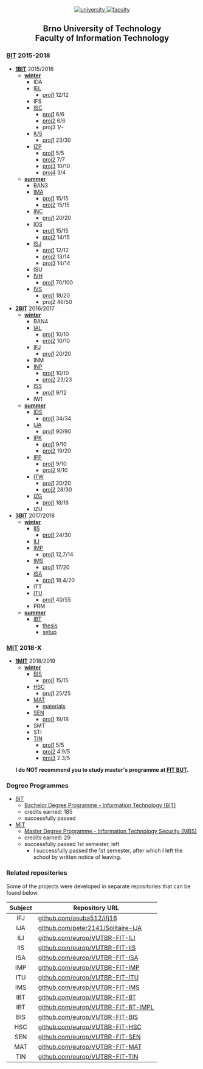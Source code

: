 <div align="center">
	<a href="https://www.vutbr.cz/en/">
		<img src="https://img.shields.io/badge/university-Brno%20University%20of%20Technology-red.svg" alt="university">
	</a>
	<a href="http://www.fit.vutbr.cz/.en">
		<img src="https://img.shields.io/badge/faculty-Faculty%20of%20Information%20Technology-blue.svg" alt="faculty">
	</a>
</div>

<h2 align="center">
	Brno University of Technology<br>Faculty of Information Technology
</h2>

### [BIT](https://github.com/europ/VUTBR-FIT/tree/master/BIT) 2015-2018
* **[1BIT](https://github.com/europ/VUTBR-FIT/tree/master/BIT/1BIT)** 2015/2016
	* **[winter](https://github.com/europ/VUTBR-FIT/tree/master/BIT/1BIT/winter)**
		* IDA
		* [IEL](https://github.com/europ/VUTBR-FIT/tree/master/BIT/1BIT/winter/IEL)
			* [proj1](https://github.com/europ/VUTBR-FIT/tree/master/BIT/1BIT/winter/IEL/proj1) 12/12
		* IFS
		* [ISC](https://github.com/europ/VUTBR-FIT/tree/master/BIT/1BIT/winter/ISC)
			* [proj1](https://github.com/europ/VUTBR-FIT/tree/master/BIT/1BIT/winter/ISC/proj1) 6/6
			* [proj2](https://github.com/europ/VUTBR-FIT/tree/master/BIT/1BIT/winter/ISC/proj2) 6/6
			* proj3 1/-
		* [IUS](https://github.com/europ/VUTBR-FIT/tree/master/BIT/1BIT/winter/IUS)
			* [proj1](https://github.com/europ/VUTBR-FIT/tree/master/BIT/1BIT/winter/IUS/proj1) 23/30
		* [IZP](https://github.com/europ/VUTBR-FIT/tree/master/BIT/1BIT/winter/IZP)
			* [proj1](https://github.com/europ/VUTBR-FIT/tree/master/BIT/1BIT/winter/IZP/proj1) 5/5
			* [proj2](https://github.com/europ/VUTBR-FIT/tree/master/BIT/1BIT/winter/IZP/proj2) 7/7
			* [proj3](https://github.com/europ/VUTBR-FIT/tree/master/BIT/1BIT/winter/IZP/proj3) 10/10
			* [proj4](https://github.com/europ/VUTBR-FIT/tree/master/BIT/1BIT/winter/IZP/proj4) 3/4
	* **[summer](https://github.com/europ/VUTBR-FIT/tree/master/BIT/1BIT/summer)**
		* BAN3
		* [IMA](https://github.com/europ/VUTBR-FIT/tree/master/BIT/1BIT/summer/IMA)
			* [proj1](https://github.com/europ/VUTBR-FIT/tree/master/BIT/1BIT/summer/IMA/proj1) 15/15
			* [proj2](https://github.com/europ/VUTBR-FIT/tree/master/BIT/1BIT/summer/IMA/proj2) 15/15
		* [INC](https://github.com/europ/VUTBR-FIT/tree/master/BIT/1BIT/summer/INC)
			* [proj1](https://github.com/europ/VUTBR-FIT/tree/master/BIT/1BIT/summer/INC/proj1) 20/20
		* [IOS](https://github.com/europ/VUTBR-FIT/tree/master/BIT/1BIT/summer/IOS)
			* [proj1](https://github.com/europ/VUTBR-FIT/tree/master/BIT/1BIT/summer/IOS/proj1) 15/15
			* [proj2](https://github.com/europ/VUTBR-FIT/tree/master/BIT/1BIT/summer/IOS/proj2) 14/15
		* [ISJ](https://github.com/europ/VUTBR-FIT/tree/master/BIT/1BIT/summer/ISJ)
			* [proj1](https://github.com/europ/VUTBR-FIT/tree/master/BIT/1BIT/summer/ISJ/proj1) 12/12
			* [proj2](https://github.com/europ/VUTBR-FIT/tree/master/BIT/1BIT/summer/ISJ/proj2) 13/14
			* [proj3](https://github.com/europ/VUTBR-FIT/tree/master/BIT/1BIT/summer/ISJ/proj3) 14/14
		* ISU
		* [IVH](https://github.com/europ/VUTBR-FIT/tree/master/BIT/1BIT/summer/IVH)
			* [proj1](https://github.com/europ/VUTBR-FIT/tree/master/BIT/1BIT/summer/IVH/proj1) 70/100
		* [IVS](https://github.com/europ/VUTBR-FIT/tree/master/BIT/1BIT/summer/IVS)
			* [proj1](https://github.com/europ/VUTBR-FIT/tree/master/BIT/1BIT/summer/IVS/proj1) 18/20
			* proj2 46/50
* **[2BIT](https://github.com/europ/VUTBR-FIT/tree/master/BIT/2BIT)** 2016/2017
	* **[winter](https://github.com/europ/VUTBR-FIT/tree/master/BIT/2BIT/winter)**
		* BAN4
		* [IAL](https://github.com/europ/VUTBR-FIT/tree/master/BIT/2BIT/winter/IAL)
			* [proj1](https://github.com/europ/VUTBR-FIT/tree/master/BIT/2BIT/winter/IAL/proj1) 10/10
			* [proj2](https://github.com/europ/VUTBR-FIT/tree/master/BIT/2BIT/winter/IAL/proj2) 10/10
		* [IFJ](https://github.com/europ/VUTBR-FIT/tree/master/BIT/2BIT/winter/IFJ)
			* [proj1](https://github.com/europ/VUTBR-FIT/tree/master/BIT/2BIT/winter/IFJ/proj1) 20/20
		* INM
		* [INP](https://github.com/europ/VUTBR-FIT/tree/master/BIT/2BIT/winter/INP)
			* [proj1](https://github.com/europ/VUTBR-FIT/tree/master/BIT/2BIT/winter/INP/proj1) 10/10
			* [proj2](https://github.com/europ/VUTBR-FIT/tree/master/BIT/2BIT/winter/INP/proj2) 23/23
		* [ISS](https://github.com/europ/VUTBR-FIT/tree/master/BIT/2BIT/winter/ISS)
			* [proj1](https://github.com/europ/VUTBR-FIT/tree/master/BIT/2BIT/winter/ISS/proj1) 9/12
		* IW1
	* **[summer](https://github.com/europ/VUTBR-FIT/tree/master/BIT/2BIT/summer)**
		* [IDS](https://github.com/europ/VUTBR-FIT/tree/master/BIT/2BIT/summer/IDS)
			* [proj1](https://github.com/europ/VUTBR-FIT/tree/master/BIT/2BIT/summer/IDS/proj1) 34/34
		* [IJA](https://github.com/europ/VUTBR-FIT/tree/master/BIT/2BIT/summer/IJA)
			* [proj1](https://github.com/europ/VUTBR-FIT/tree/master/BIT/2BIT/summer/IJA/proj1) 90/90
		* [IPK](https://github.com/europ/VUTBR-FIT/tree/master/BIT/2BIT/summer/IPK)
			* [proj1](https://github.com/europ/VUTBR-FIT/tree/master/BIT/2BIT/summer/IPK/proj1) 9/10
			* [proj2](https://github.com/europ/VUTBR-FIT/tree/master/BIT/2BIT/summer/IPK/proj2) 19/20
		* [IPP](https://github.com/europ/VUTBR-FIT/tree/master/BIT/2BIT/summer/IPP)
			* [proj1](https://github.com/europ/VUTBR-FIT/tree/master/BIT/2BIT/summer/IPP/proj1) 9/10
			* [proj2](https://github.com/europ/VUTBR-FIT/tree/master/BIT/2BIT/summer/IPP/proj2) 9/10
		* [ITW](https://github.com/europ/VUTBR-FIT/tree/master/BIT/2BIT/summer/ITW)
			* [proj1](https://github.com/europ/VUTBR-FIT/tree/master/BIT/2BIT/summer/ITW/proj1) 20/20
			* [proj2](https://github.com/europ/VUTBR-FIT/tree/master/BIT/2BIT/summer/ITW/proj2) 28/30
		* [IZG](https://github.com/europ/VUTBR-FIT/tree/master/BIT/2BIT/summer/IZG)
			* [proj1](https://github.com/europ/VUTBR-FIT/tree/master/BIT/2BIT/summer/IZG/proj1) 18/18
		* IZU
* **[3BIT](https://github.com/europ/VUTBR-FIT/tree/master/BIT/3BIT)** 2017/2018
	* **[winter](https://github.com/europ/VUTBR-FIT/tree/master/BIT/3BIT/winter)**
		* [IIS](https://github.com/europ/VUTBR-FIT/tree/master/BIT/3BIT/winter/IIS)
			* [proj1](https://github.com/europ/VUTBR-FIT-IIS) 24/30
		* [ILI](https://github.com/europ/VUTBR-FIT/tree/master/BIT/3BIT/winter/ILI)
		* [IMP](https://github.com/europ/VUTBR-FIT/tree/master/BIT/3BIT/winter/IMP)
			* [proj1](https://github.com/europ/VUTBR-FIT-IMP) 12,7/14
		* [IMS](https://github.com/europ/VUTBR-FIT/tree/master/BIT/3BIT/winter/IMS)
			* [proj1](https://github.com/europ/VUTBR-FIT-IMS) 17/20
		* [ISA](https://github.com/europ/VUTBR-FIT/tree/master/BIT/3BIT/winter/ISA)
			* [proj1](https://github.com/europ/VUTBR-FIT-ISA) 18.4/20
		* ITT
		* [ITU](https://github.com/europ/VUTBR-FIT/tree/master/BIT/3BIT/winter/ITU)
			* [proj1](https://github.com/europ/VUTBR-FIT-ITU) 40/55
		* PRM
	* **[summer](https://github.com/europ/VUTBR-FIT/tree/master/BIT/3BIT/summer)**
		* [IBT](https://github.com/europ/VUTBR-FIT/tree/master/BIT/3BIT/summer/IBT)
			* [thesis](https://github.com/europ/VUTBR-FIT-BT)
			* [setup](https://github.com/europ/VUTBR-FIT-BT-IMPL)

### [MIT](https://github.com/europ/VUTBR-FIT/tree/master/MIT) 2018-X
* **[1MIT](https://github.com/europ/VUTBR-FIT/tree/master/MIT/1MIT)** 2018/2019
	* **[winter](https://github.com/europ/VUTBR-FIT/tree/master/MIT/1MIT/winter)**
		* [BIS](https://github.com/europ/VUTBR-FIT/tree/master/MIT/1MIT/winter/BIS)
			* [proj1](https://github.com/europ/VUTBR-FIT-BIS) 15/15
		* [HSC](https://github.com/europ/VUTBR-FIT/tree/master/MIT/1MIT/winter/HSC)
			* [proj1](https://github.com/europ/VUTBR-FIT-HSC) 25/25
		* [MAT](https://github.com/europ/VUTBR-FIT/tree/master/MIT/1MIT/winter/MAT)
			* [materials](https://github.com/europ/VUTBR-FIT-MAT/)
		* [SEN](https://github.com/europ/VUTBR-FIT/tree/master/MIT/1MIT/winter/SEN)
			* [proj1](https://github.com/europ/VUTBR-FIT-SEN) 19/18
		* SMT
		* STI
		* [TIN](https://github.com/europ/VUTBR-FIT/tree/master/MIT/1MIT/winter/TIN)
			* [proj1](https://github.com/europ/VUTBR-FIT-TIN) 5/5
			* [proj2](https://github.com/europ/VUTBR-FIT-TIN) 4.9/5
			* [proj3](https://github.com/europ/VUTBR-FIT-TIN) 2.3/5

<div align="center">
	<strong>
		I do NOT recommend you to study master's programme at <a href="http://www.fit.vutbr.cz/">FIT BUT</a>.
	</strong>
</div>

### Degree Programmes
* [BIT](#bit-2015-2018)
	* [Bachelor Degree Programme - Information Technology (BIT)](http://www.fit.vutbr.cz/study/bc/stplan-l.php?id=194)
	* credits earned: 185
  * successfully passed
* [MIT](#mit-2018-X)
	* [Master Degree Programme - Information Technology Security (MBS)](http://www.fit.vutbr.cz/study/msc/stplan-l.php?id=216)
	* credits earned: 29
  * successfully passed 1st semester, left
    * I successfully passed the 1st semester, after which I left the school by written notice of leaving.

### Related repositories
Some of the projects were developed in separate repositories that can be found below.

| Subject | Repository URL                                                                   |
| :-----: | -------------------------------------------------------------------------------- |
| IFJ     | [github.com/asuba512/ifj16](https://github.com/asuba512/ifj16)                   |
| IJA     | [github.com/peter2141/Solitaire-IJA](https://github.com/peter2141/Solitaire-IJA) |
| ILI     | [github.com/europ/VUTBR-FIT-ILI](https://github.com/europ/VUTBR-FIT-ILI)         |
| IIS     | [github.com/europ/VUTBR-FIT-IIS](https://github.com/europ/VUTBR-FIT-IIS)         |
| ISA     | [github.com/europ/VUTBR-FIT-ISA](https://github.com/europ/VUTBR-FIT-ISA)         |
| IMP     | [github.com/europ/VUTBR-FIT-IMP](https://github.com/europ/VUTBR-FIT-IMP)         |
| ITU     | [github.com/europ/VUTBR-FIT-ITU](https://github.com/europ/VUTBR-FIT-ITU)         |
| IMS     | [github.com/europ/VUTBR-FIT-IMS](https://github.com/europ/VUTBR-FIT-IMS)         |
| IBT     | [github.com/europ/VUTBR-FIT-BT](https://github.com/europ/VUTBR-FIT-BT)           |
| IBT     | [github.com/europ/VUTBR-FIT-BT-IMPL](https://github.com/europ/VUTBR-FIT-BT-IMPL) |
| BIS     | [github.com/europ/VUTBR-FIT-BIS](https://github.com/europ/VUTBR-FIT-BIS)         |
| HSC     | [github.com/europ/VUTBR-FIT-HSC](https://github.com/europ/VUTBR-FIT-HSC)         |
| SEN     | [github.com/europ/VUTBR-FIT-SEN](https://github.com/europ/VUTBR-FIT-SEN)         |
| MAT     | [github.com/europ/VUTBR-FIT-MAT](https://github.com/europ/VUTBR-FIT-MAT)         |
| TIN     | [github.com/europ/VUTBR-FIT-TIN](https://github.com/europ/VUTBR-FIT-TIN)         |
